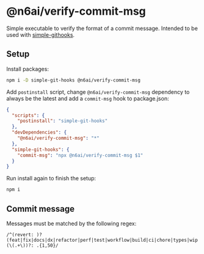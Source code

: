 # @n6ai/verify-commit-msg

Simple executable to verify the format of a commit message. Intended to be used with [simple-githooks](https://github.com/toplenboren/simple-git-hooks).

## Setup

Install packages:

```bash
npm i -D simple-git-hooks @n6ai/verify-commit-msg
```

Add `postinstall` script, change `@n6ai/verify-commit-msg` dependency to always be the latest and add a `commit-msg` hook to package.json:

```json
{
  "scripts": {
    "postinstall": "simple-git-hooks"
  },
  "devDependencies": {
    "@n6ai/verify-commit-msg": "*"
  },
  "simple-git-hooks": {
    "commit-msg": "npx @n6ai/verify-commit-msg $1"
  }
}
```

Run install again to finish the setup:
```bash
npm i
```

## Commit message

Messages must be matched by the following regex:

```text
/^(revert: )?(feat|fix|docs|dx|refactor|perf|test|workflow|build|ci|chore|types|wip|release|deps)(\(.+\))?: .{1,50}/
```
